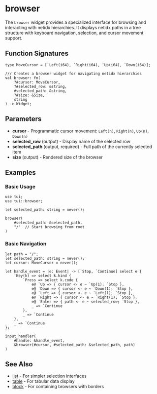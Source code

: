# browser

The `browser` widget provides a specialized interface for browsing and interacting with netidx hierarchies. It displays netidx paths in a tree structure with keyboard navigation, selection, and cursor movement support.

## Function Signatures

```
type MoveCursor = [`Left(i64), `Right(i64), `Up(i64), `Down(i64)];

/// Creates a browser widget for navigating netidx hierarchies
val browser: fn(
    ?#cursor: MoveCursor,
    ?#selected_row: &string,
    #selected_path: &string,
    ?#size: &Size,
    string
) -> Widget;
```

## Parameters

- **cursor** - Programmatic cursor movement: `Left(n)`, `Right(n)`, `Up(n)`, `Down(n)`
- **selected_row** (output) - Display name of the selected row
- **selected_path** (output, required) - Full path of the currently selected item
- **size** (output) - Rendered size of the browser

## Examples

### Basic Usage

```graphix
use tui;
use tui::browser;

let selected_path: string = never();

browser(
    #selected_path: &selected_path,
    "/"  // Start browsing from root
)
```

### Basic Navigation

```graphix
let path = "/";
let selected_path: string = never();
let cursor: MoveCursor = never();

let handle_event = |e: Event| -> [`Stop, `Continue] select e {
    `Key(k) => select k.kind {
        `Press => select k.code {
            e@ `Up => { cursor <- e ~ `Up(1); `Stop },
            e@ `Down => { cursor <- e ~ `Down(1); `Stop },
            e@ `Left => { cursor <- e ~ `Left(1); `Stop },
            e@ `Right => { cursor <- e ~ `Right(1); `Stop },
            e@ `Enter => { path <- e ~ selected_row; `Stop },
            _ => `Continue
        },
        _ => `Continue
    },
    _ => `Continue
};

input_handler(
    #handle: &handle_event,
    &browser(#cursor, #selected_path: &selected_path, path)
)
```

## See Also

- [list](list.md) - For simpler selection interfaces
- [table](table.md) - For tabular data display
- [block](block.md) - For containing browsers with borders
